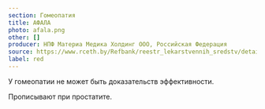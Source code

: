 ```yaml
---
section: Гомеопатия
title: АФАЛА
photo: afala.png
other: []
producer: НПФ Материа Медика Холдинг ООО, Российская Федерация
source: https://www.rceth.by/Refbank/reestr_lekarstvennih_sredstv/details/8348_07_12_17
label: red
---
```


У гомеопатии не может быть доказательств эффективности.

Прописывают при простатите.
